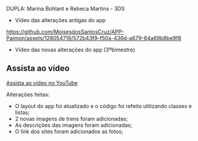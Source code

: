 DUPLA: Marina Bohlant e Rebeca Martins - 3DS
- Vídeo das alterações antigas do app

https://github.com/MoisesdosSantosCruz/APP-Paimon/assets/128054719/572b43f9-f50a-436d-a679-64a69b8be9f8


- Vídeo das novas alterações do app (3ºbimestre)

## Assista ao vídeo

[Assista ao vídeo no YouTube](https://youtu.be/5Nyk4dY7DwU)


Alterações feitas: 
- O layout do app foi atualizado e o código foi refeito utilizando classes e listas;
- 2 novas imagens de trens foram adicionadas;
- As descrições das imagens foram adicionadas;
- O link dos sites foram adicionados as fotos;

